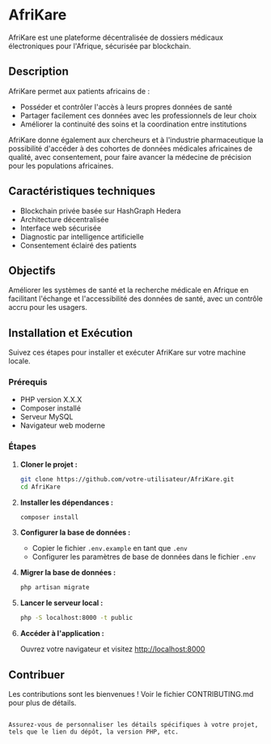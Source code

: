 # AfriKare

AfriKare est une plateforme décentralisée de dossiers médicaux électroniques pour l'Afrique, sécurisée par blockchain.

## Description

AfriKare permet aux patients africains de :

- Posséder et contrôler l'accès à leurs propres données de santé
- Partager facilement ces données avec les professionnels de leur choix
- Améliorer la continuité des soins et la coordination entre institutions

AfriKare donne également aux chercheurs et à l'industrie pharmaceutique la possibilité d'accéder à des cohortes de données médicales africaines de qualité, avec consentement, pour faire avancer la médecine de précision pour les populations africaines.

## Caractéristiques techniques

- Blockchain privée basée sur HashGraph Hedera
- Architecture décentralisée
- Interface web sécurisée
- Diagnostic par intelligence artificielle
- Consentement éclairé des patients

## Objectifs

Améliorer les systèmes de santé et la recherche médicale en Afrique en facilitant l'échange et l'accessibilité des données de santé, avec un contrôle accru pour les usagers.

## Installation et Exécution

Suivez ces étapes pour installer et exécuter AfriKare sur votre machine locale.

### Prérequis

- PHP version X.X.X
- Composer installé
- Serveur MySQL
- Navigateur web moderne

### Étapes

1. **Cloner le projet :**

   ```bash
   git clone https://github.com/votre-utilisateur/AfriKare.git
   cd AfriKare
   ```

2. **Installer les dépendances :**

   ```bash
   composer install
   ```

3. **Configurer la base de données :**

   - Copier le fichier `.env.example` en tant que `.env`
   - Configurer les paramètres de base de données dans le fichier `.env`

4. **Migrer la base de données :**

   ```bash
   php artisan migrate
   ```

5. **Lancer le serveur local :**

   ```bash
   php -S localhost:8000 -t public
   ```

6. **Accéder à l'application :**

   Ouvrez votre navigateur et visitez [http://localhost:8000](http://localhost:8000)

## Contribuer

Les contributions sont les bienvenues ! Voir le fichier CONTRIBUTING.md pour plus de détails.
```

Assurez-vous de personnaliser les détails spécifiques à votre projet, tels que le lien du dépôt, la version PHP, etc.